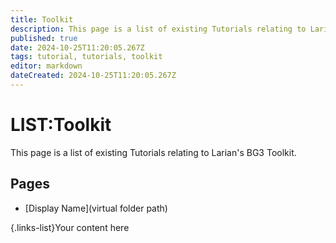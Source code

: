 ```yaml
---
title: Toolkit
description: This page is a list of existing Tutorials relating to Larian's Baldur's Gate 3 Toolkit
published: true
date: 2024-10-25T11:20:05.267Z
tags: tutorial, tutorials, toolkit
editor: markdown
dateCreated: 2024-10-25T11:20:05.267Z
---
```


# LIST:Toolkit
This page is a list of existing Tutorials relating to Larian's BG3 Toolkit.

## Pages
- [Display Name](virtual folder path)

{.links-list}Your content here